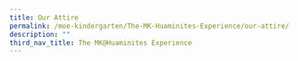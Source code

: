 ```yaml
---
title: Our Attire
permalink: /moe-kindergarten/The-MK-Huaminites-Experience/our-attire/
description: ""
third_nav_title: The MK@Huaminites Experience
---
```

